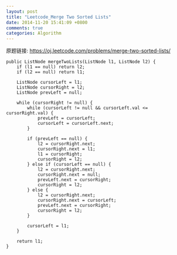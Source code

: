```yaml
---
layout: post
title: "Leetcode_Merge Two Sorted Lists"
date: 2014-11-20 15:41:09 +0800
comments: true
categories: Algorithm
---
```


原题链接: https://oj.leetcode.com/problems/merge-two-sorted-lists/

<!-- more -->

    public ListNode mergeTwoLists(ListNode l1, ListNode l2) {
		if (l1 == null) return l2;
		if (l2 == null) return l1;
		
		ListNode cursorLeft = l1;
		ListNode cursorRight = l2;
		ListNode prevLeft = null;
		
		while (cursorRight != null) {
			while (cursorLeft != null && cursorLeft.val <= cursorRight.val) {
				prevLeft = cursorLeft;
				cursorLeft = cursorLeft.next;
			}
			
			if (prevLeft == null) {
				l2 = cursorRight.next;
				cursorRight.next = l1;
				l1 = cursorRight;
				cursorRight = l2;
			} else if (cursorLeft == null) {
				l2 = cursorRight.next;
				cursorRight.next = null;
				prevLeft.next = cursorRight;
				cursorRight = l2;
			} else {
				l2 = cursorRight.next;
				cursorRight.next = cursorLeft;
				prevLeft.next = cursorRight;
				cursorRight = l2;
			}
			
			cursorLeft = l1;
		}
		
		return l1;
    }
